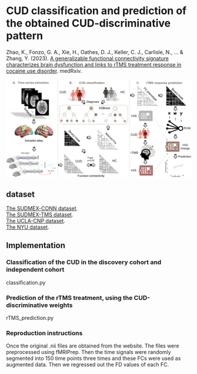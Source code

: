 # CUD classification and prediction of the obtained CUD-discriminative pattern
Zhao, K., Fonzo, G. A., Xie, H., Oathes, D. J., Keller, C. J., Carlisle, N., ... & Zhang, Y. (2023). [A generalizable functional connectivity signature characterizes brain dysfunction and links to rTMS treatment response in cocaine use disorder](https://www.ncbi.nlm.nih.gov/pmc/articles/PMC10168499/?utm_source=Other&utm_medium=rss&utm_content=1H_ca59kJO-Nxb9oyhLMRtlyW18GyMCICa-_W3V7fIzUnWagNj&ff=20230510125900&v=2.17.9.post6+86293ac). medRxiv.

<div align=center>
<img width="1000" alt="1669910392114" src="https://github.com/zhangyubrain/FCN-CUD-Phenotyping-rTMS/blob/main/img/1695421844211.png">
</div>

## dataset
[The SUDMEX-CONN dataset](https://zenodo.org/record/5123331). <br />
[The SUDMEX-TMS dataset](https://zenodo.org/record/7126853). <br />
[The UCLA-CNP dataset](https://openneuro.org/datasets/ds000030/versions/1.0.0). <br />
[The NYU dataset](http://fcon_1000.projects.nitrc.org/indi/retro/nyuCocaine.html). <br />

## Implementation
### Classification of the CUD in the discovery cohort and independent cohort
classification.py
### Prediction of the rTMS treatment, using the CUD-discriminative weights
rTMS_prediction.py
### Reproduction instructions
Once the original .nii files are obtained from the website. The files were preprocessed using fMRIPrep. Then the time signals were randomly segmented into 150 time points three times and these FCs were used as augmented data. Then we regressed out the FD values of each FC. 
